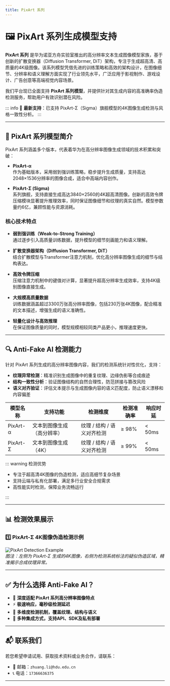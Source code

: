 ```yaml
---
title: PixArt 系列
---
```


# 🖼️ PixArt 系列生成模型支持

**PixArt 系列** 是华为诺亚方舟实验室推出的高分辨率文本生成图像模型家族，基于创新的扩散变换器（Diffusion Transformer, DiT）架构，专注于生成超高清、高质量的4K级图像。该系列模型凭借先进的训练策略和高效的架构设计，在图像细节、分辨率和语义理解方面实现了行业领先水平，广泛应用于影视制作、游戏设计、广告创意等高端视觉内容场景。

我们平台现已全面支持 **PixArt 系列模型**，并提供针对其生成内容的高准确率伪造检测服务，帮助用户有效识别潜在风险。

::: info
📢 **最新支持**：已支持 PixArt-Σ（Sigma）旗舰模型的4K图像生成检测与风格一致性分析。
:::

---

## 🌟 PixArt 系列模型简介

PixArt 系列涵盖多个版本，代表着华为在高分辨率图像生成领域的技术积累和突破：

- **PixArt-α**  
  作为基础版本，采用弱到强训练策略，稳步提升生成质量，支持高达2048×1536分辨率的图像合成，适合中高端内容创作。

- **PixArt-Σ (Sigma)**  
  系列旗舰，支持直接生成高达3840×2560的4K超高清图像。创新的高效令牌压缩模块显著提升推理效率，同时保证图像细节和纹理的真实自然。模型参数量约6亿，兼顾性能与资源消耗。

### 核心技术特点

- **弱到强训练（Weak-to-Strong Training）**  
  通过逐步引入高质量训练数据，提升模型的细节刻画能力和语义理解。

- **扩散变换器架构（Diffusion Transformer, DiT）**  
  结合扩散模型与Transformer注意力机制，优化高分辨率图像生成的细节与结构表达。

- **高效令牌压缩**  
  压缩注意力机制中的键值对计算，显著提升超高分辨率生成效率，支持4K级别图像直接生成。

- **大规模高质量数据**  
  训练数据涵盖超过3300万张高分辨率图像，包括230万张4K图像，配合精准的文本描述，增强生成的语义准确性。

- **轻量化设计与高效推理**  
  在保证图像质量的同时，模型规模相较同类产品更小，推理速度更快。

---

## 🔍 Anti-Fake AI 检测能力

针对 PixArt 系列生成的高分辨率图像内容，我们的检测系统针对性优化，支持：

- **纹理异常检测**：精准识别生成图像中的重复纹理、边缘伪影等合成痕迹  
- **结构一致性分析**：验证图像结构的自然合理性，防范拼接与篡改风险  
- **语义对齐验证**：评估文本提示与生成图像内容的语义匹配度，防止语义漂移和内容偏差

| 模型名称     | 支持功能               | 检测维度                     | 检测准确率 | 响应时延  |
| ------------ | ---------------------- | ---------------------------- | ---------- | --------- |
| PixArt-α     | 文本到图像生成（高分辨率） | 纹理 / 结构 / 语义对齐检测     | ≥ 98%      | < 50ms    |
| PixArt-Σ     | 文本到图像生成（4K）     | 纹理 / 结构 / 语义对齐检测     | ≥ 99%      | < 50ms    |


::: warning 检测优势

- 专注于超高清4K图像的伪造检测，适应高细节复杂场景  
- 支持云端与私有化部署，满足多行业安全合规需求  
- 高性能实时检测，保障业务流畅运行  

:::

---

## 📊 检测效果展示

### 1️⃣ PixArt-Σ 4K图像伪造检测示例

![PixArt Detection Example](https://yourdomain.com/assets/pixart-detect-example.jpg)  
*图注：左侧为 PixArt-Σ 生成的4K图像，右侧为检测系统标注的疑似伪造区域，精准揭示合成纹理异常。*

---

## ✅ 为什么选择 Anti-Fake AI？

- 🎯 **深度适配 PixArt 系列高分辨率图像特点**  
- ⚡ **极速响应，毫秒级检测延迟**  
- 🧠 **多维度检测机制，覆盖纹理、结构与语义**  
- 🔧 **多种集成方式，支持API、SDK及私有部署**  

---

## 📬 联系我们

若您希望申请试用、获取技术资料或业务合作，请联系：

- 📧 邮箱：`zhuang.li@hdu.edu.cn`   
- 📞 电话：`17366636375`

---

